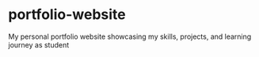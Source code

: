 # portfolio-website
My personal portfolio website showcasing my skills, projects, and learning journey as student 
